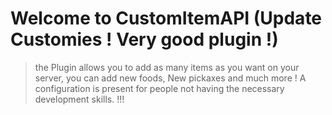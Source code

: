 # Welcome to CustomItemAPI (Update Customies ! Very good plugin !)

> the Plugin allows you to add as many items as you want
> on your server, you can add new foods, 
> New pickaxes and much more !
> A configuration is present for people
> not having the necessary development skills. !!!
